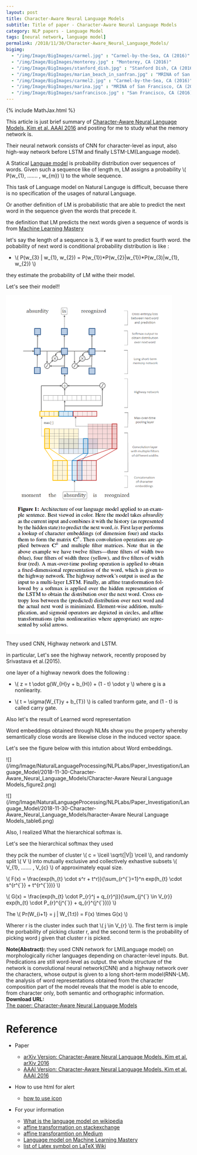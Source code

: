 ```yaml
---
layout: post
title: Character-Aware Neural Language Models
subtitle: Title of paper - Character-Aware Neural Language Models
category: NLP papers - Language Model
tags: [neural network, language model]
permalink: /2018/11/30/Character-Aware_Neural_Language_Models/
bigimg: 
  - "/img/Image/BigImages/carmel.jpg" : "Carmel-by-the-Sea, CA (2016)"
  - "/img/Image/BigImages/monterey.jpg" : "Monterey, CA (2016)"
  - "/img/Image/BigImages/stanford_dish.jpg" : "Stanford Dish, CA (2016)"
  - "/img/Image/BigImages/marian_beach_in_sanfran.jpg" : "MRINA of San Francisco, CA (2016)"
  - "/img/Image/BigImages/carmel2.jpg" : "Carmel-by-the-Sea, CA (2016)"
  - "/img/Image/BigImages/marina.jpg" : "MRINA of San Francisco, CA (2016)"
  - "/img/Image/BigImages/sanfrancisco.jpg" : "San Francisco, CA (2016)"
---
```


<!-- \\( X_{i}=\sum_{k}X_{ik} \\) -->

{% include MathJax.html %}

This article is just brief summary of [Character-Aware Neural Language Models, Kim et al. AAAI 2016](https://arxiv.org/abs/1508.06615v4) and posting for me to study what the memory network is. 

Their neural network consists of CNN for character-level as input, also high-way network before LSTM and finally LSTM-LM(Language model).

A Statical [Languae model](https://en.wikipedia.org/wiki/Language_model) is probability distribution over sequences of words. Given such a sequence like of length m, LM assigns a probability  \\( P(w_{1}, ....... , w_{m}) \\) to the whole sequence.

This task of Language model on Natural Languge is difficult, becuase there is no specification of the usages of natural Language.

Or another definition of LM is probabilistic that are able to predict the next word in the sequence given the words that precede it. 

the definition that LM predicts the next words given a sequence of words is from [Machine Learning Mastery](https://machinelearningmastery.com/statistical-language-modeling-and-neural-language-models/)

let's say the length of a sequence is 3, if we want to predict fourth word. the pobability of next word is conditional probability distribution is like :

- \\(  P(w_{3} \| w_{1}, w_{2}) = P(w_{1})\*P(w_{2}\|w_{1})\*P(w_(3)\|w_{1}, w_{2})  \\)

they estimate the probability of LM withe their model. 

Let's see their model!! 

![](/img/Image/NaturalLanguageProcessing/NLPLabs/Paper_Investigation/Language_Model/2018-11-30-Character-Aware_Neural_Language_Models/Character-Aware_Neural_Language_Models.png)

They used CNN, Highway network and LSTM.

in particular, Let's see the highway network, recently proposed by Srivastava et al.(2015).

one layer of a highway nework does the following :

- \\( z = t \odot g(W_{H}y + b_{H}) + (1 - t) \odot y \\) where g is a nonliearity.

- \\( t = \sigma(W_{T}y + b_{T}) \\) is called tranform gate, and (1 - t) is called carry gate.


Also let's the result of Learned word representation

Word embeddings obtained through NLMs show you the property whereby semantically close words are likewise close in the induced vector space. 

Let's see the figure below with this intution about Word embeddings.

![](/img/Image/NaturalLanguageProcessing/NLPLabs/Paper_Investigation/Language_Model/2018-11-30-Character-Aware_Neural_Language_Models/Character-Aware Neural Language Models_figure2.png)


![](/img/Image/NaturalLanguageProcessing/NLPLabs/Paper_Investigation/Language_Model/2018-11-30-Character-Aware_Neural_Language_Models/haracter-Aware Neural Language Models_table6.png)


Also, I realized What the hierarchical softmax is.


Let's see the hierarchical softmax they used 

they pcik the number of cluster  \\( c = \lceil \sqrt{\|V\|} \rceil \\), and randomly split \\( V \\)  into mutually exclusive and collectively exhastive subsets \\( V_{1}, ....... , V_{c} \\) of approximately equal size. 

\\( F(x) = \frac{exp(h_{t} \cdot s^r + t^r)}{\sum_{r^{\`}=1}^n exp(h_{t} \cdot s^{r^{\`}} + t^{r^{\`}})} \\)

\\( G(x) = \frac{exp(h_{t} \cdot P_{r}^j + q_{r}^j)}{\sum_{j^{\`} \in V_{r}} exp(h_{t} \cdot P_{r}^{j^{\`}} + q_{r}^{j^{\`}})} \\)  

The \\( Pr(W_{i+1} = j \| W_{1:t}) =  F(x) \times G(x) \\)

Wherer r is the cluster index such that \\( j \in V_{r} \\). The first term is imple the porbability of picking cluster r, and the second term is the probability of picking word j given that cluster r is picked.


<div class="alert alert-info" role="alert"><i class="fa fa-info-circle"></i> <b>Note(Abstract): </b>
they used CNN network for LM(Language model) on morphologically richer languages depending on character-level inputs. But. Predications are still word-level as output. the whole structure of the network is convolutional neural network(CNN) and a highway network over the characters, whose output is given to a long short-term model(RNN-LM). the analysis of word representations obtained from the character composition part of the model reveals that the model is able to encode, from character only, both semantic and orthographic information. 
</div>
  
  
<div class="alert alert-success" role="alert"><i class="fa fa-paperclip fa-lg"></i> <b>Download URL: </b><br>
  <a href="https://arxiv.org/abs/1508.06615v4">The paper: Character-Aware Neural Language Models</a>
</div>

# Reference 

- Paper 
  - [arXiv Version: Character-Aware Neural Language Models. Kim et al. arXiv 2016](https://arxiv.org/abs/1508.06615v4)
  - [AAAI Version: Character-Aware Neural Language Models. Kim et al. AAAI 2016](https://www.aaai.org/ocs/index.php/AAAI/AAAI16/paper/viewFile/12489/12017)
 
- How to use html for alert
  - [how to use icon](http://idratherbewriting.com/documentation-theme-jekyll/mydoc_icons.html)
 
- For your information
  - [What is the language model on wikipedia](https://en.wikipedia.org/wiki/Language_model)
  - [affine transformation on stackexchange](https://datascience.stackexchange.com/questions/13405/what-is-affine-transformation-in-regards-to-neural-networks)
  - [affine transforamtion on Medium](https://medium.com/wwblog/transformation-in-neural-networks-cdf74cbd8da8)
  - [Language model on Machine Learning Mastery](https://machinelearningmastery.com/statistical-language-modeling-and-neural-language-models/)
  - [list of Latex symbol on LaTeX Wiki](http://latex.wikia.com/wiki/List_of_LaTeX_symbols)






























